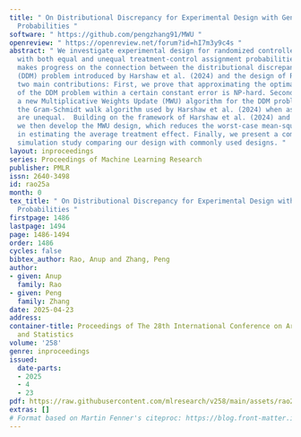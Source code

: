 ```yaml
---
title: " On Distributional Discrepancy for Experimental Design with General Assignment
  Probabilities "
software: " https://github.com/pengzhang91/MWU "
openreview: " https://openreview.net/forum?id=hI7m3y9c4s "
abstract: " We investigate experimental design for randomized controlled trials (RCTs)
  with both equal and unequal treatment-control assignment probabilities. Our work
  makes progress on the connection between the distributional discrepancy minimization
  (DDM) problem introduced by Harshaw et al. (2024) and the design of RCTs. We make
  two main contributions: First, we prove that approximating the optimal solution
  of the DDM problem within a certain constant error is NP-hard. Second, we introduce
  a new Multiplicative Weights Update (MWU) algorithm for the DDM problem, which improves
  the Gram-Schmidt walk algorithm used by Harshaw et al. (2024) when assignment probabilities
  are unequal.  Building on the framework of Harshaw et al. (2024) and our MWU algorithm,
  we then develop the MWU design, which reduces the worst-case mean-squared error
  in estimating the average treatment effect. Finally, we present a comprehensive
  simulation study comparing our design with commonly used designs. "
layout: inproceedings
series: Proceedings of Machine Learning Research
publisher: PMLR
issn: 2640-3498
id: rao25a
month: 0
tex_title: " On Distributional Discrepancy for Experimental Design with General Assignment
  Probabilities "
firstpage: 1486
lastpage: 1494
page: 1486-1494
order: 1486
cycles: false
bibtex_author: Rao, Anup and Zhang, Peng
author:
- given: Anup
  family: Rao
- given: Peng
  family: Zhang
date: 2025-04-23
address:
container-title: Proceedings of The 28th International Conference on Artificial Intelligence
  and Statistics
volume: '258'
genre: inproceedings
issued:
  date-parts:
  - 2025
  - 4
  - 23
pdf: https://raw.githubusercontent.com/mlresearch/v258/main/assets/rao25a/rao25a.pdf
extras: []
# Format based on Martin Fenner's citeproc: https://blog.front-matter.io/posts/citeproc-yaml-for-bibliographies/
---
```

